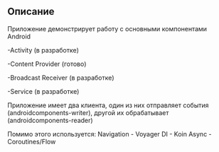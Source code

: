 ## Описание

Приложение демонстрирует работу с основными компонентами Android

-Activity (в разработке)

-Content Provider (готово)

-Broadcast Receiver (в разработке)

-Service (в разработке)

Приложение имеет два клиента, один из них отправляет события (androidcomponents-writer), другой их обрабатывает (androidcomponents-reader)

Помимо этого используется:
Navigation - Voyager
DI - Koin
Async - Coroutines/Flow
